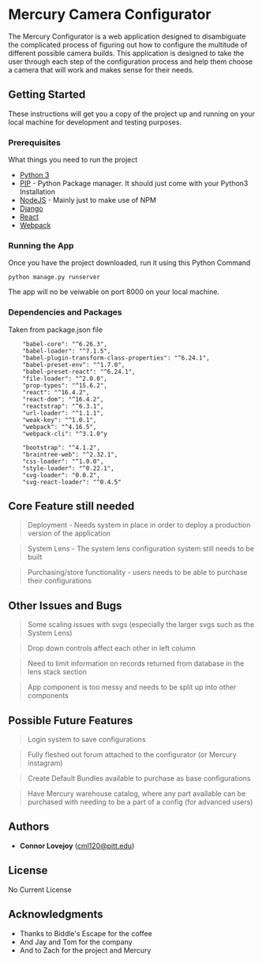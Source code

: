 # Mercury Camera Configurator

The Mercury Configurator is a web application designed to disambiguate the complicated process of figuring out how to 
configure the multitude of different possible camera builds. This application is designed to take the user through each step of 
the configuration process and help them choose a camera that will work and makes sense for their needs. 

## Getting Started

These instructions will get you a copy of the project up and running on your local machine for development and testing purposes.


### Prerequisites

What things you need to run the project

* [Python 3](https://www.python.org/)
* [PIP](https://pypi.org/project/pip/) - Python Package manager. It should just come with your Python3 Installation
* [NodeJS](https://nodejs.org/en/) - Mainly just to make use of NPM 
* [Django](https://www.djangoproject.com/) 
* [React](https://reactjs.org/)
* [Webpack](https://webpack.js.org/)


### Running the App
Once you have the project downloaded, run it using this Python Command

```
python manage.py runserver
```

The app will no be veiwable on port 8000 on your local machine. 

### Dependencies and Packages 

Taken from package.json file


```
    "babel-core": "^6.26.3",
    "babel-loader": "^7.1.5",
    "babel-plugin-transform-class-properties": "^6.24.1",
    "babel-preset-env": "^1.7.0",
    "babel-preset-react": "^6.24.1",
    "file-loader": "^2.0.0",
    "prop-types": "^15.6.2",
    "react": "^16.4.2",
    "react-dom": "^16.4.2",
    "reactstrap": "^6.3.1",
    "url-loader": "^1.1.1",
    "weak-key": "^1.0.1",
    "webpack": "^4.16.5",
    "webpack-cli": "^3.1.0"y 
```

```
    "bootstrap": "^4.1.2",
    "braintree-web": "^2.32.1",
    "css-loader": "^1.0.0",
    "style-loader": "^0.22.1",
    "svg-loader": "0.0.2",
    "svg-react-loader": "^0.4.5"

```

## Core Feature still needed

> Deployment - Needs system in place in order to deploy a production version of the application

> System Lens - The system lens configuration system still needs to be built 

> Purchasing/store functionality - users needs to be able to purchase their configurations

## Other Issues and Bugs

> Some scaling issues with svgs (especially the larger svgs such as the System Lens)

> Drop down controls affect each other in left column

> Need to limit information on records returned from database in the lens stack section 

> App component is too messy and needs to be split up into other components


## Possible Future Features 

> Login system to save configurations

> Fully fleshed out forum attached to the configurator (or Mercury instagram)

> Create Default Bundles available to purchase as base configurations

> Have Mercury warehouse catalog, where any part available can be purchased with needing to be a part of a config (for advanced users)



## Authors

* **Connor Lovejoy** (cml120@pitt.edu) 



## License

No Current License 

## Acknowledgments

* Thanks to Biddle's Escape for the coffee
* And Jay and Tom for the company
* And to Zach for the project and Mercury
